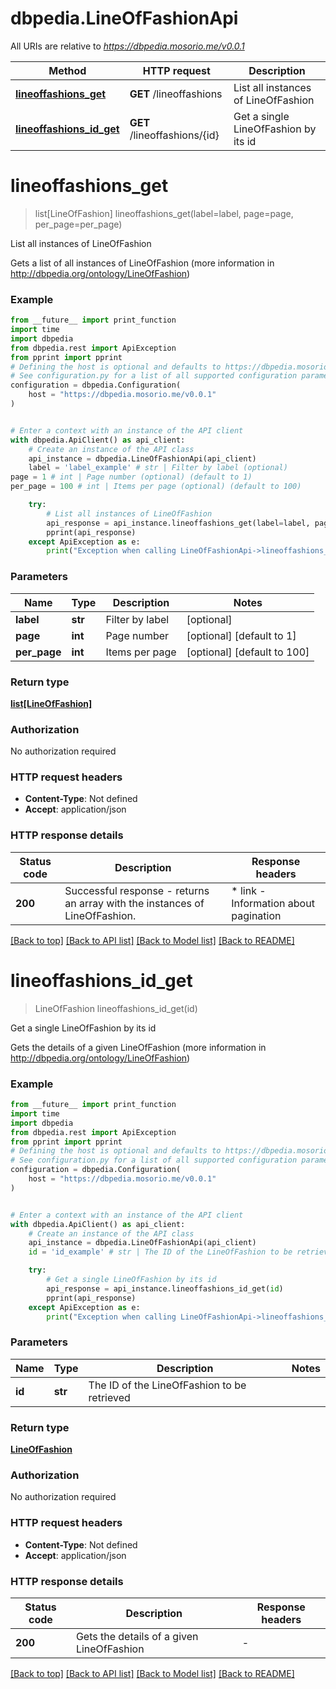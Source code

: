 # dbpedia.LineOfFashionApi

All URIs are relative to *https://dbpedia.mosorio.me/v0.0.1*

Method | HTTP request | Description
------------- | ------------- | -------------
[**lineoffashions_get**](LineOfFashionApi.md#lineoffashions_get) | **GET** /lineoffashions | List all instances of LineOfFashion
[**lineoffashions_id_get**](LineOfFashionApi.md#lineoffashions_id_get) | **GET** /lineoffashions/{id} | Get a single LineOfFashion by its id


# **lineoffashions_get**
> list[LineOfFashion] lineoffashions_get(label=label, page=page, per_page=per_page)

List all instances of LineOfFashion

Gets a list of all instances of LineOfFashion (more information in http://dbpedia.org/ontology/LineOfFashion)

### Example

```python
from __future__ import print_function
import time
import dbpedia
from dbpedia.rest import ApiException
from pprint import pprint
# Defining the host is optional and defaults to https://dbpedia.mosorio.me/v0.0.1
# See configuration.py for a list of all supported configuration parameters.
configuration = dbpedia.Configuration(
    host = "https://dbpedia.mosorio.me/v0.0.1"
)


# Enter a context with an instance of the API client
with dbpedia.ApiClient() as api_client:
    # Create an instance of the API class
    api_instance = dbpedia.LineOfFashionApi(api_client)
    label = 'label_example' # str | Filter by label (optional)
page = 1 # int | Page number (optional) (default to 1)
per_page = 100 # int | Items per page (optional) (default to 100)

    try:
        # List all instances of LineOfFashion
        api_response = api_instance.lineoffashions_get(label=label, page=page, per_page=per_page)
        pprint(api_response)
    except ApiException as e:
        print("Exception when calling LineOfFashionApi->lineoffashions_get: %s\n" % e)
```

### Parameters

Name | Type | Description  | Notes
------------- | ------------- | ------------- | -------------
 **label** | **str**| Filter by label | [optional] 
 **page** | **int**| Page number | [optional] [default to 1]
 **per_page** | **int**| Items per page | [optional] [default to 100]

### Return type

[**list[LineOfFashion]**](LineOfFashion.md)

### Authorization

No authorization required

### HTTP request headers

 - **Content-Type**: Not defined
 - **Accept**: application/json

### HTTP response details
| Status code | Description | Response headers |
|-------------|-------------|------------------|
**200** | Successful response - returns an array with the instances of LineOfFashion. |  * link - Information about pagination <br>  |

[[Back to top]](#) [[Back to API list]](../README.md#documentation-for-api-endpoints) [[Back to Model list]](../README.md#documentation-for-models) [[Back to README]](../README.md)

# **lineoffashions_id_get**
> LineOfFashion lineoffashions_id_get(id)

Get a single LineOfFashion by its id

Gets the details of a given LineOfFashion (more information in http://dbpedia.org/ontology/LineOfFashion)

### Example

```python
from __future__ import print_function
import time
import dbpedia
from dbpedia.rest import ApiException
from pprint import pprint
# Defining the host is optional and defaults to https://dbpedia.mosorio.me/v0.0.1
# See configuration.py for a list of all supported configuration parameters.
configuration = dbpedia.Configuration(
    host = "https://dbpedia.mosorio.me/v0.0.1"
)


# Enter a context with an instance of the API client
with dbpedia.ApiClient() as api_client:
    # Create an instance of the API class
    api_instance = dbpedia.LineOfFashionApi(api_client)
    id = 'id_example' # str | The ID of the LineOfFashion to be retrieved

    try:
        # Get a single LineOfFashion by its id
        api_response = api_instance.lineoffashions_id_get(id)
        pprint(api_response)
    except ApiException as e:
        print("Exception when calling LineOfFashionApi->lineoffashions_id_get: %s\n" % e)
```

### Parameters

Name | Type | Description  | Notes
------------- | ------------- | ------------- | -------------
 **id** | **str**| The ID of the LineOfFashion to be retrieved | 

### Return type

[**LineOfFashion**](LineOfFashion.md)

### Authorization

No authorization required

### HTTP request headers

 - **Content-Type**: Not defined
 - **Accept**: application/json

### HTTP response details
| Status code | Description | Response headers |
|-------------|-------------|------------------|
**200** | Gets the details of a given LineOfFashion |  -  |

[[Back to top]](#) [[Back to API list]](../README.md#documentation-for-api-endpoints) [[Back to Model list]](../README.md#documentation-for-models) [[Back to README]](../README.md)

